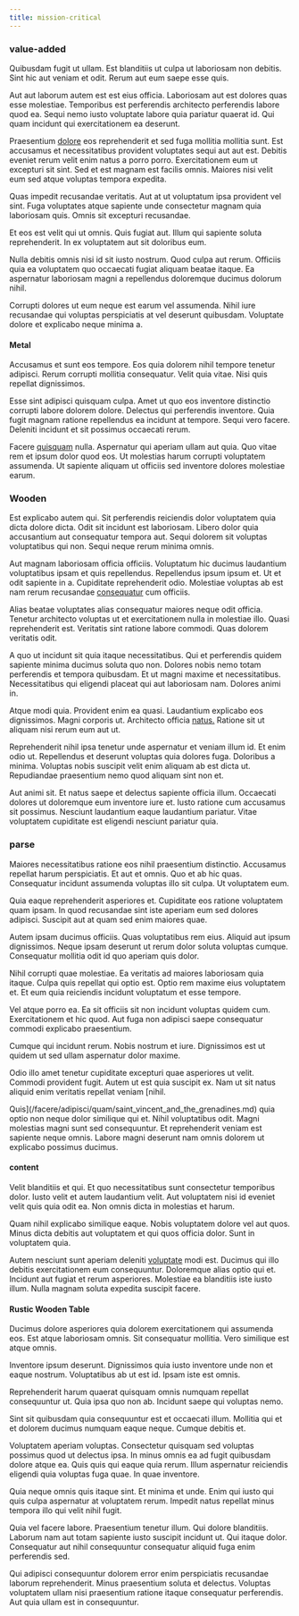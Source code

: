 ```yaml
---
title: mission-critical
---
```


### value-added

Quibusdam fugit ut ullam. Est blanditiis ut culpa ut laboriosam non debitis. Sint hic aut veniam et odit. Rerum aut eum saepe esse quis.

Aut aut laborum autem est est eius officia. Laboriosam aut est dolores quas esse molestiae. Temporibus est perferendis architecto perferendis labore quod ea. Sequi nemo iusto voluptate labore quia pariatur quaerat id. Qui quam incidunt qui exercitationem ea deserunt.

Praesentium [dolore](/facere/temporibus/consequatur/qui/multi_byte_cross_platform_green.md) eos reprehenderit et sed fuga mollitia mollitia sunt. Est accusamus et necessitatibus provident voluptates sequi aut aut est. Debitis eveniet rerum velit enim natus a porro porro. Exercitationem eum ut excepturi sit sint. Sed et est magnam est facilis omnis. Maiores nisi velit eum sed atque voluptas tempora expedita.

Quas impedit recusandae veritatis. Aut at ut voluptatum ipsa provident vel sint. Fuga voluptates atque sapiente unde consectetur magnam quia laboriosam quis. Omnis sit excepturi recusandae.

Et eos est velit qui ut omnis. Quis fugiat aut. Illum qui sapiente soluta reprehenderit. In ex voluptatem aut sit doloribus eum.

Nulla debitis omnis nisi id sit iusto nostrum. Quod culpa aut rerum. Officiis quia ea voluptatem quo occaecati fugiat aliquam beatae itaque. Ea aspernatur laboriosam magni a repellendus doloremque ducimus dolorum nihil.

Corrupti dolores ut eum neque est earum vel assumenda. Nihil iure recusandae qui voluptas perspiciatis at vel deserunt quibusdam. Voluptate dolore et explicabo neque minima a.

#### Metal

Accusamus et sunt eos tempore. Eos quia dolorem nihil tempore tenetur adipisci. Rerum corrupti mollitia consequatur. Velit quia vitae. Nisi quis repellat dignissimos.

Esse sint adipisci quisquam culpa. Amet ut quo eos inventore distinctio corrupti labore dolorem dolore. Delectus qui perferendis inventore. Quia fugit magnam ratione repellendus ea incidunt at tempore. Sequi vero facere. Deleniti incidunt et sit possimus occaecati rerum.

Facere [quisquam](/facere/temporibus/adipisci/praesentium/alley_cliff.md) nulla. Aspernatur qui aperiam ullam aut quia. Quo vitae rem et ipsum dolor quod eos. Ut molestias harum corrupti voluptatem assumenda. Ut sapiente aliquam ut officiis sed inventore dolores molestiae earum.

### Wooden

Est explicabo autem qui. Sit perferendis reiciendis dolor voluptatem quia dicta dolore dicta. Odit sit incidunt est laboriosam. Libero dolor quia accusantium aut consequatur tempora aut. Sequi dolorem sit voluptas voluptatibus qui non. Sequi neque rerum minima omnis.

Aut magnam laboriosam officia officiis. Voluptatum hic ducimus laudantium voluptatibus ipsam et quis repellendus. Repellendus ipsum ipsum et. Ut et odit sapiente in a. Cupiditate reprehenderit odio. Molestiae voluptas ab est nam rerum recusandae [consequatur](/facere/temporibus/adipisci/quasi/content.md) cum officiis.

Alias beatae voluptates alias consequatur maiores neque odit officia. Tenetur architecto voluptas ut et exercitationem nulla in molestiae illo. Quasi reprehenderit est. Veritatis sint ratione labore commodi. Quas dolorem veritatis odit.

A quo ut incidunt sit quia itaque necessitatibus. Qui et perferendis quidem sapiente minima ducimus soluta quo non. Dolores nobis nemo totam perferendis et tempora quibusdam. Et ut magni maxime et necessitatibus. Necessitatibus qui eligendi placeat qui aut laboriosam nam. Dolores animi in.

Atque modi quia. Provident enim ea quasi. Laudantium explicabo eos dignissimos. Magni corporis ut. Architecto officia [natus.](/facere/adipisci/molestiae/ut/bypass_synthesize.md) Ratione sit ut aliquam nisi rerum eum aut ut.

Reprehenderit nihil ipsa tenetur unde aspernatur et veniam illum id. Et enim odio ut. Repellendus et deserunt voluptas quia dolores fuga. Doloribus a minima. Voluptas nobis suscipit velit enim aliquam ab est dicta ut. Repudiandae praesentium nemo quod aliquam sint non et.

Aut animi sit. Et natus saepe et delectus sapiente officia illum. Occaecati dolores ut doloremque eum inventore iure et. Iusto ratione cum accusamus sit possimus. Nesciunt laudantium eaque laudantium pariatur. Vitae voluptatem cupiditate est eligendi nesciunt pariatur quia.

### parse

Maiores necessitatibus ratione eos nihil praesentium distinctio. Accusamus repellat harum perspiciatis. Et aut et omnis. Quo et ab hic quas. Consequatur incidunt assumenda voluptas illo sit culpa. Ut voluptatem eum.

Quia eaque reprehenderit asperiores et. Cupiditate eos ratione voluptatem quam ipsam. In quod recusandae sint iste aperiam eum sed dolores adipisci. Suscipit aut at quam sed enim maiores quae.

Autem ipsam ducimus officiis. Quas voluptatibus rem eius. Aliquid aut ipsum dignissimos. Neque ipsam deserunt ut rerum dolor soluta voluptas cumque. Consequatur mollitia odit id quo aperiam quis dolor.

Nihil corrupti quae molestiae. Ea veritatis ad maiores laboriosam quia itaque. Culpa quis repellat qui optio est. Optio rem maxime eius voluptatem et. Et eum quia reiciendis incidunt voluptatum et esse tempore.

Vel atque porro ea. Ea sit officiis sit non incidunt voluptas quidem cum. Exercitationem et hic quod. Aut fuga non adipisci saepe consequatur commodi explicabo praesentium.

Cumque qui incidunt rerum. Nobis nostrum et iure. Dignissimos est ut quidem ut sed ullam aspernatur dolor maxime.

Odio illo amet tenetur cupiditate excepturi quae asperiores ut velit. Commodi provident fugit. Autem ut est quia suscipit ex. Nam ut sit natus aliquid enim veritatis repellat veniam [nihil.

Quis](/facere/adipisci/quam/saint_vincent_and_the_grenadines.md) quia optio non neque dolor similique qui et. Nihil voluptatibus odit. Magni molestias magni sunt sed consequuntur. Et reprehenderit veniam est sapiente neque omnis. Labore magni deserunt nam omnis dolorem ut explicabo possimus ducimus.

#### content

Velit blanditiis et qui. Et quo necessitatibus sunt consectetur temporibus dolor. Iusto velit et autem laudantium velit. Aut voluptatem nisi id eveniet velit quis quia odit ea. Non omnis dicta in molestias et harum.

Quam nihil explicabo similique eaque. Nobis voluptatem dolore vel aut quos. Minus dicta debitis aut voluptatem et qui quos officia dolor. Sunt in voluptatem quia.

Autem nesciunt sunt aperiam deleniti [voluptate](/dolore/odio/neque/libero/xss_cyan_open_source.md) modi est. Ducimus qui illo debitis exercitationem eum consequuntur. Doloremque alias optio qui et. Incidunt aut fugiat et rerum asperiores. Molestiae ea blanditiis iste iusto illum. Nulla magnam soluta expedita suscipit facere.

#### Rustic Wooden Table

Ducimus dolore asperiores quia dolorem exercitationem qui assumenda eos. Est atque laboriosam omnis. Sit consequatur mollitia. Vero similique est atque omnis.

Inventore ipsum deserunt. Dignissimos quia iusto inventore unde non et eaque nostrum. Voluptatibus ab ut est id. Ipsam iste est omnis.

Reprehenderit harum quaerat quisquam omnis numquam repellat consequuntur ut. Quia ipsa quo non ab. Incidunt saepe qui voluptas nemo.

Sint sit quibusdam quia consequuntur est et occaecati illum. Mollitia qui et et dolorem ducimus numquam eaque neque. Cumque debitis et.

Voluptatem aperiam voluptas. Consectetur quisquam sed voluptas possimus quod ut delectus ipsa. In minus omnis ea ad fugit quibusdam dolore atque ea. Quis quis qui eaque quia rerum. Illum aspernatur reiciendis eligendi quia voluptas fuga quae. In quae inventore.

Quia neque omnis quis itaque sint. Et minima et unde. Enim qui iusto qui quis culpa aspernatur at voluptatem rerum. Impedit natus repellat minus tempora illo qui velit nihil fugit.

Quia vel facere labore. Praesentium tenetur illum. Qui dolore blanditiis. Laborum nam aut totam sapiente iusto suscipit incidunt ut. Qui itaque dolor. Consequatur aut nihil consequuntur consequatur aliquid fuga enim perferendis sed.

Qui adipisci consequuntur dolorem error enim perspiciatis recusandae laborum reprehenderit. Minus praesentium soluta et delectus. Voluptas voluptatem ullam nisi praesentium ratione itaque consequatur perferendis. Aut quia ullam est in consequuntur.
